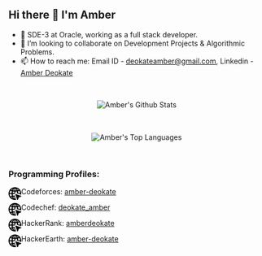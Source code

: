 ## Hi there 👋 I'm Amber

- 👨 SDE-3 at Oracle, working as a full stack developer.
- 👯 I’m looking to collaborate on Development Projects & Algorithmic Problems.
- 📫 How to reach me: Email ID - [deokateamber@gmail.com](mailto:deokateamber@gmail.com), Linkedin - [Amber Deokate](https://www.linkedin.com/in/amberdeokate/)

<br>
<p align="center">
<img align="center" src="https://github-readme-stats.vercel.app/api?username=amber-deokate&&show_icons=true" alt="Amber's Github Stats">
</p>
<br>
<p align="center">
<img align="center" src="https://github-readme-stats.vercel.app/api/top-langs/?username=amber-deokate" alt="Amber's Top Languages">
</p>
<br>

### Programming Profiles:

<img align="left" alt="amber-deokate | Codeforces" width="25px" src="https://github.com/JayeshShelar/JayeshShelar/blob/master/assets/web.png" /> Codeforces: [amber-deokate](https://codeforces.com/profile/amber-deokate)

<img align="left" alt="deokate_amber | Codechef" width="25px" src="https://github.com/JayeshShelar/JayeshShelar/blob/master/assets/web.png" /> Codechef: [deokate_amber](https://www.codechef.com/users/deokate_amber)

<img align="left" alt="amberdeokate | HackerRank" width="25px" src="https://github.com/JayeshShelar/JayeshShelar/blob/master/assets/web.png" /> HackerRank: [amberdeokate](https://www.hackerrank.com/profile/amberdeokate)

<img align="left" alt="amber-deokate | HackerEarth" width="25px" src="https://github.com/JayeshShelar/JayeshShelar/blob/master/assets/web.png" /> HackerEarth: [amber-deokate](https://www.hackerearth.com/@amber-deokate)

</br>

